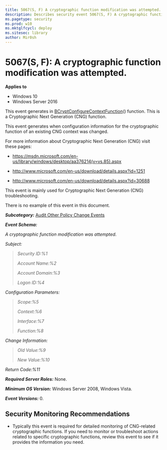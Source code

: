 ```yaml
---
title: 5067(S, F) A cryptographic function modification was attempted. (Windows 10)
description: Describes security event 5067(S, F) A cryptographic function modification was attempted.
ms.pagetype: security
ms.prod: w10
ms.mktglfcycl: deploy
ms.sitesec: library
author: Mir0sh
---
```


# 5067(S, F): A cryptographic function modification was attempted.

**Applies to**
-   Windows 10
-   Windows Server 2016


This event generates in [BCryptConfigureContextFunction](https://msdn.microsoft.com/en-us/library/windows/desktop/aa375380(v=vs.85).aspx)() function. This is a Cryptographic Next Generation (CNG) function.

This event generates when configuration information for the cryptographic function of an existing CNG context was changed.

For more information about Cryptographic Next Generation (CNG) visit these pages:

-   <https://msdn.microsoft.com/en-us/library/windows/desktop/aa376214(v=vs.85).aspx>

-   <http://www.microsoft.com/en-us/download/details.aspx?id=1251>

-   <http://www.microsoft.com/en-us/download/details.aspx?id=30688>

This event is mainly used for Cryptographic Next Generation (CNG) troubleshooting.

There is no example of this event in this document.

***Subcategory:***&nbsp;[Audit Other Policy Change Events](audit-other-policy-change-events.md)

***Event Schema:***

*A cryptographic function modification was attempted.*

*Subject:*

> *Security ID:%1*
>
> *Account Name:%2*
>
> *Account Domain:%3*
>
> *Logon ID:%4*

*Configuration Parameters:*

> *Scope:%5*
>
> *Context:%6*
>
> *Interface:%7*
>
> *Function:%8*

*Change Information:*

> *Old Value:%9*
>
> *New Value:%10*

*Return Code:%11*

***Required Server Roles:*** None.

***Minimum OS Version:*** Windows Server 2008, Windows Vista.

***Event Versions:*** 0.

## Security Monitoring Recommendations

-   Typically this event is required for detailed monitoring of CNG-related cryptographic functions. If you need to monitor or troubleshoot actions related to specific cryptographic functions, review this event to see if it provides the information you need.

